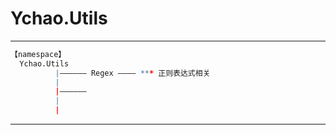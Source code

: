 # Ychao.Utils

---

```r
【namespace】 
  Ychao.Utils
          |—————— Regex ———— *** 正则表达式相关
          |
          |—————— 
          |
          |

```

---